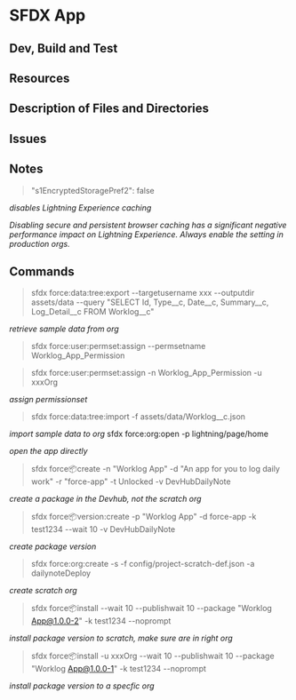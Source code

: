 # SFDX App

## Dev, Build and Test

## Resources

## Description of Files and Directories

## Issues

## Notes
>"s1EncryptedStoragePref2": false

_disables Lightning Experience caching_

_Disabling secure and persistent browser caching has a significant negative performance impact on Lightning Experience. Always enable the setting in production orgs._

## Commands
> sfdx force:data:tree:export --targetusername xxx --outputdir assets/data --query "SELECT Id, Type__c, Date__c, Summary__c, Log_Detail__c FROM Worklog__c"

_retrieve sample data from org_

> sfdx force:user:permset:assign --permsetname Worklog_App_Permission

> sfdx force:user:permset:assign -n Worklog_App_Permission -u xxxOrg

_assign permissionset_

> sfdx force:data:tree:import -f assets/data/Worklog__c.json

_import sample data to org_
sfdx force:org:open -p lightning/page/home
> 

_open the app directly_

> sfdx force:package:create -n "Worklog App" -d "An app for you to log daily work" -r "force-app" -t Unlocked -v DevHubDailyNote

_create a package in the Devhub, not the scratch org_

> sfdx force:package:version:create -p "Worklog App" -d force-app -k test1234 --wait 10 -v DevHubDailyNote

_create package version_

> sfdx force:org:create -s -f config/project-scratch-def.json -a dailynoteDeploy

_create scratch org_

> sfdx force:package:install --wait 10 --publishwait 10 --package "Worklog App@1.0.0-2" -k test1234 --noprompt

_install package version to scratch, make sure are in right org_

> sfdx force:package:install -u xxxOrg --wait 10 --publishwait 10 --package "Worklog App@1.0.0-1" -k test1234 --noprompt

_install package version to a specfic org_
